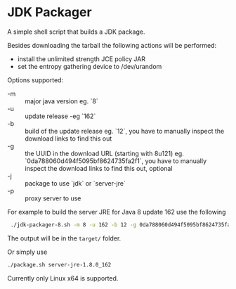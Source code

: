 JDK Packager
============

A simple shell script that builds a JDK package.

Besides downloading the tarball the following actions will be performed:

 * install the unlimited strength JCE policy JAR
 * set the entropy gathering device to /dev/urandom

Options supported:

<dl>
  <dt>-m</dt>
  <dd>major java version eg. `8`</dd>
  <dt>-u</dt>
  <dd>update release -eg `162`</dd>
  <dt>-b</dt>
  <dd>build of the update release eg. `12`, you have to manually inspect the download links to find this out</dd>
  <dt>-g</dt>
  <dd>the UUID in the download URL (starting with 8u121) eg. `0da788060d494f5095bf8624735fa2f1`, you have to manually inspect the download links to find this out, optional</dd>
  <dt>-j</dt>
  <dd>package to use `jdk` or `server-jre`</dd>
  <dt>-p</dt>
  <dd>proxy server to use</dd>
</dl>

For example to build the server JRE for Java 8 update 162 use the following

```sh
 ./jdk-packager-8.sh -m 8 -u 162 -b 12 -g 0da788060d494f5095bf8624735fa2f1 -j server-jre
 ```
The output will be in the `target/` folder.

Or simply use

```sh
./package.sh server-jre-1.8.0_162
 ```

Currently only Linux x64 is supported.


